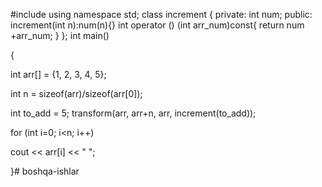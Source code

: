#include <iostream>
using namespace std;
class increment
{
	private:
	int num;
	public:
	increment(int n):num(n){}
	int operator () (int arr_num)const{
		return num +arr_num;
	}
};
int main()

{

int arr[] = {1, 2, 3, 4, 5};

int n = sizeof(arr)/sizeof(arr[0]);

int to_add = 5;
transform(arr, arr+n, arr, increment(to_add));

for (int i=0; i<n; i++)

   cout << arr[i] << " ";

}# boshqa-ishlar

